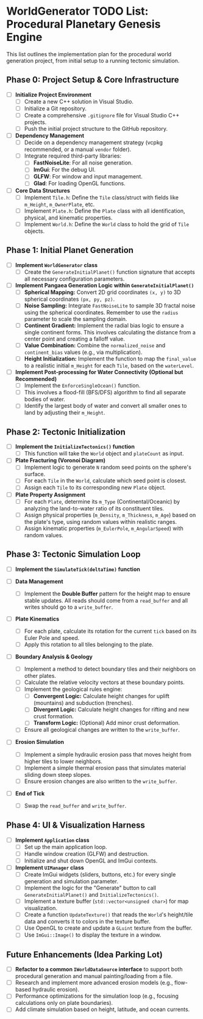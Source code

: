 # WorldGenerator TODO List: Procedural Planetary Genesis Engine

This list outlines the implementation plan for the procedural world generation project, from initial setup to a running tectonic simulation.

## Phase 0: Project Setup & Core Infrastructure

- [ ] **Initialize Project Environment**
    - [ ] Create a new C++ solution in Visual Studio.
    - [ ] Initialize a Git repository.
    - [ ] Create a comprehensive `.gitignore` file for Visual Studio C++ projects.
    - [ ] Push the initial project structure to the GitHub repository.

- [ ] **Dependency Management**
    - [ ] Decide on a dependency management strategy (vcpkg recommended, or a manual `vendor` folder).
    - [ ] Integrate required third-party libraries:
        - [ ] **FastNoiseLite**: For all noise generation.
        - [ ] **ImGui**: For the debug UI.
        - [ ] **GLFW**: For window and input management.
        - [ ] **Glad**: For loading OpenGL functions.

- [ ] **Core Data Structures**
    - [ ] Implement `Tile.h`: Define the `Tile` class/struct with fields like `m_Height`, `m_OwnerPlate`, etc.
    - [ ] Implement `Plate.h`: Define the `Plate` class with all identification, physical, and kinematic properties.
    * [ ] Implement `World.h`: Define the `World` class to hold the grid of `Tile` objects.

## Phase 1: Initial Planet Generation

- [ ] **Implement `WorldGenerator` class**
    - [ ] Create the `GenerateInitialPlanet()` function signature that accepts all necessary configuration parameters.

- [ ] **Implement Pangaea Generation Logic within `GenerateInitialPlanet()`**
    - [ ] **Spherical Mapping:** Convert 2D grid coordinates `(x, y)` to 3D spherical coordinates `(px, py, pz)`.
    - [ ] **Noise Sampling:** Integrate `FastNoiseLite` to sample 3D fractal noise using the spherical coordinates. Remember to use the `radius` parameter to scale the sampling domain.
    - [ ] **Continent Gradient:** Implement the radial bias logic to ensure a single continent forms. This involves calculating the distance from a center point and creating a falloff value.
    - [ ] **Value Combination:** Combine the `normalized_noise` and `continent_bias` values (e.g., via multiplication).
    - [ ] **Height Initialization:** Implement the function to map the `final_value` to a realistic initial `m_Height` for each `Tile`, based on the `waterLevel`.

- [ ] **Implement Post-processing for Water Connectivity (Optional but Recommended)**
    - [ ] Implement the `EnforceSingleOcean()` function.
    - [ ] This involves a flood-fill (BFS/DFS) algorithm to find all separate bodies of water.
    - [ ] Identify the largest body of water and convert all smaller ones to land by adjusting their `m_Height`.

## Phase 2: Tectonic Initialization

- [ ] **Implement the `InitializeTectonics()` function**
    - [ ] This function will take the `World` object and `plateCount` as input.

- [ ] **Plate Fracturing (Voronoi Diagram)**
    - [ ] Implement logic to generate `N` random seed points on the sphere's surface.
    - [ ] For each `Tile` in the `World`, calculate which seed point is closest.
    - [ ] Assign each `Tile` to its corresponding new `Plate` object.

- [ ] **Plate Property Assignment**
    - [ ] For each `Plate`, determine its `m_Type` (Continental/Oceanic) by analyzing the land-to-water ratio of its constituent tiles.
    - [ ] Assign physical properties (`m_Density`, `m_Thickness`, `m_Age`) based on the plate's type, using random values within realistic ranges.
    - [ ] Assign kinematic properties (`m_EulerPole`, `m_AngularSpeed`) with random values.

## Phase 3: Tectonic Simulation Loop

- [ ] **Implement the `SimulateTick(deltaTime)` function**

- [ ] **Data Management**
    - [ ] Implement the **Double Buffer** pattern for the height map to ensure stable updates. All reads should come from a `read_buffer` and all writes should go to a `write_buffer`.

- [ ] **Plate Kinematics**
    - [ ] For each plate, calculate its rotation for the current `tick` based on its Euler Pole and speed.
    - [ ] Apply this rotation to all tiles belonging to the plate.

- [ ] **Boundary Analysis & Geology**
    - [ ] Implement a method to detect boundary tiles and their neighbors on other plates.
    - [ ] Calculate the relative velocity vectors at these boundary points.
    - [ ] Implement the geological rules engine:
        - [ ] **Convergent Logic:** Calculate height changes for uplift (mountains) and subduction (trenches).
        - [ ] **Divergent Logic:** Calculate height changes for rifting and new crust formation.
        - [ ] **Transform Logic:** (Optional) Add minor crust deformation.
    - [ ] Ensure all geological changes are written to the `write_buffer`.

- [ ] **Erosion Simulation**
    - [ ] Implement a simple hydraulic erosion pass that moves height from higher tiles to lower neighbors.
    * [ ] Implement a simple thermal erosion pass that simulates material sliding down steep slopes.
    - [ ] Ensure erosion changes are also written to the `write_buffer`.

- [ ] **End of Tick**
    - [ ] Swap the `read_buffer` and `write_buffer`.

## Phase 4: UI & Visualization Harness

- [ ] **Implement `Application` class**
    - [ ] Set up the main application loop.
    - [ ] Handle window creation (GLFW) and destruction.
    - [ ] Initialize and shut down OpenGL and ImGui contexts.

- [ ] **Implement `UIManager` class**
    - [ ] Create ImGui widgets (sliders, buttons, etc.) for every single generation and simulation parameter.
    - [ ] Implement the logic for the "Generate" button to call `GenerateInitialPlanet()` and `InitializeTectonics()`.
    - [ ] Implement a texture buffer (`std::vector<unsigned char>`) for map visualization.
    - [ ] Create a function `UpdateTexture()` that reads the `World`'s height/tile data and converts it to colors in the texture buffer.
    - [ ] Use OpenGL to create and update a `GLuint` texture from the buffer.
    - [ ] Use `ImGui::Image()` to display the texture in a window.

## Future Enhancements (Idea Parking Lot)

- [ ] **Refactor to a common `IWorldDataSource` interface** to support both procedural generation and manual painting/loading from a file.
- [ ] Research and implement more advanced erosion models (e.g., flow-based hydraulic erosion).
- [ ] Performance optimizations for the simulation loop (e.g., focusing calculations only on plate boundaries).
- [ ] Add climate simulation based on height, latitude, and ocean currents.
